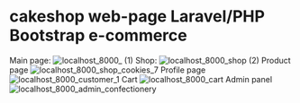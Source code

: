 # cakeshop web-page Laravel/PHP Bootstrap e-commerce
Main page:
![localhost_8000_ (1)](https://github.com/DanilPogoriluy/cakeshop/assets/82113898/451f6fb8-ca47-45e3-bf25-427536478e67)
Shop:
![localhost_8000_shop (2)](https://github.com/DanilPogoriluy/cakeshop/assets/82113898/b1b8e5c5-c706-456c-ae07-8bb206d8c8e5)
Product page
![localhost_8000_shop_cookies_7](https://github.com/DanilPogoriluy/cakeshop/assets/82113898/2eca359f-f0b0-41ed-9d2c-ffd8a10af18b)
Profile page
![localhost_8000_customer_1](https://github.com/DanilPogoriluy/cakeshop/assets/82113898/c734c270-33cd-462d-bbaa-e78211b35e86)
Cart
![localhost_8000_cart](https://github.com/DanilPogoriluy/cakeshop/assets/82113898/6ab62ce6-8c79-4a7e-a7cb-0e7975f1cb08)
Admin panel
![localhost_8000_admin_confectionery](https://github.com/DanilPogoriluy/cakeshop/assets/82113898/b31c07df-fd3d-4906-acdc-f1df092c0c72)
